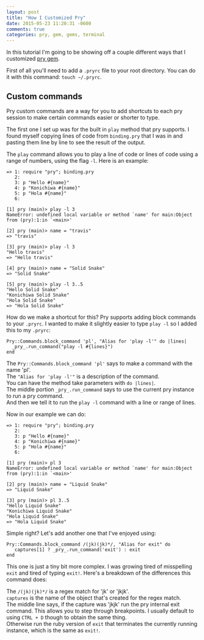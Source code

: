 ```yaml
---
layout: post
title: "How I Customized Pry"
date: 2015-05-23 11:20:31 -0600
comments: true
categories: pry, gem, gems, terminal
---
```


In this tutorial I'm going to be showing off a couple different ways that I customized [pry gem](https://github.com/pry/pry).

First of all you'll need to add a `.pryrc` file to your root directory. You can do it with this command: `touch ~/.pryrc`.

## Custom commands

Pry custom commands are a way for you to add shortcuts to each pry session to make certain commands easier or shorter to type.

The first one I set up was for the built in `play` method that pry supports. I found myself copying lines of code from `binding.pry` that I was in and pasting them line by line to see the result of the output.

The `play` command allows you to play a line of code or lines of code using a range of numbers, using the flag `-l`. Here is an example:


```
=> 1: require "pry"; binding.pry
   2:
   3: p "Hello #{name}"
   4: p "Konichiwa #{name}"
   5: p "Hola #{name}"
   6:

[1] pry (main)> play -l 3
NameError: undefined local variable or method `name' for main:Object
from (pry):1:in `<main>'

[2] pry (main)> name = "travis"
=> "travis"

[3] pry (main)> play -l 3
"Hello travis"
=> "Hello travis"

[4] pry (main)> name = "Solid Snake"
=> "Solid Snake"

[5] pry (main)> play -l 3..5
"Hello Solid Snake"
"Konichiwa Solid Snake"
"Hola Solid Snake"
=> "Hola Solid Snake"
```


How do we make a shortcut for this? Pry supports adding block commands to your `.pryrc`. I wanted to make it slightly easier to type `play -l` so I added this to my `.pryrc`:

```
Pry::Commands.block_command 'pl', "Alias for 'play -l'" do |lines|
  _pry_.run_command("play -l #{lines}")
end
```

The `Pry::Commands.block_command 'pl'` says to make a command with the name 'pl'.  
The `"Alias for 'play -l'"` is a description of the command.  
You can have the method take parameters with `do |lines|`.  
The middle portion `_pry_.run_command` says to use the current pry instance to run a pry command.  
And then we tell it to run the `play -l` command with a line or range of lines.

Now in our example we can do:

```
=> 1: require "pry"; binding.pry
   2:
   3: p "Hello #{name}"
   4: p "Konichiwa #{name}"
   5: p "Hola #{name}"
   6:

[1] pry (main)> pl 3
NameError: undefined local variable or method `name' for main:Object
from (pry):1:in `<main>'

[2] pry (main)> name = "Liquid Snake"
=> "Liquid Snake"

[3] pry (main)> pl 3..5
"Hello Liquid Snake"
"Konichiwa Liquid Snake"
"Hola Liquid Snake"
=> "Hola Liquid Snake"
```

Simple right? Let's add another one that I've enjoyed using:

```
Pry::Commands.block_command /(jk)(jk)*/, "Alias for exit" do
   captures[1] ? _pry_.run_command('exit') : exit
end
```

This one is just a tiny bit more complex. I was growing tired of misspelling `exit` and tired of typing `exit!`. Here's a breakdown of the differences this command does:

The `/(jk)(jk)*/` is a regex match for 'jk' or 'jkjk'.  
`captures` is the name of the object that's created for the regex match.  
The middle line says, if the capture was 'jkjk' run the pry internal exit command. This allows you to step through breakpoints. I usually default to using `CTRL + D` though to obtain the same thing.  
Otherwise run the ruby version of `exit` that terminates the currently running instance, which is the same as `exit!`.


